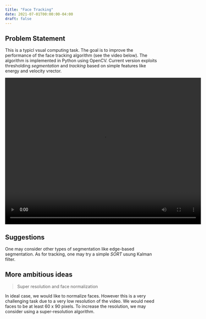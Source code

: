 ```yaml
---
title: "Face Tracking"
date: 2021-07-01T00:00:00-04:00
draft: false
---
```


## Problem Statement

This is a typicl vsual computing task. The goal is to improve the performance of the face tracking algorithm (see the video below). The algorithm is implemented in Python using OpenCV. Current version exploits thresholding *segmentation* and *tracking* based on simple features like energy and velocity vrector.


<video width="640" height="480" controls>
  <source src="../videos/track.mp4" type="video/mp4">
  Your browser does not support the video tag.
</video>

## Suggestions

One may consider other types of segmentation like edge-based segmentation. As for tracking, one may try a simple *SORT* usung Kalman filter. 

## More ambitious ideas
>Super resolution and face normalization

In ideal case, we would like to normalize faces. However this is a very challenging task due to a very low resolution of the video. We would need faces to be at least 60 x 90 pixels. To increase the resolution, we may consider using a super-resolution algorithm. 
